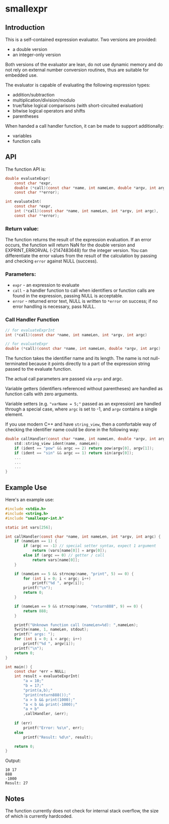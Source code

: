 # smallexpr

## Introduction

This is a self-contained expression evaluator. Two versions are provided:
 - a double version
 - an integer-only version
 
Both versions of the evaluator are lean, do not use dynamic memory and do not rely on external number conversion routines, thus are suitable for embedded use.

The evaluator is capable of evaluating the following expression types:
 - addition/subtraction
 - multiplication/division/modulo
 - true/false logical comparisons (with short-circuited evaluation)
 - bitwise logical operators and shifts
 - parentheses

When handed a call handler function, it can be made to support additionally: 
 - variables
 - function calls


## API

The function API is:

```C
double evaluateExpr(
    const char *expr,
    double (*call)(const char *name, int nameLen, double *argv, int argc),
    const char **error);

int evaluateInt(
    const char *expr,
    int (*call)(const char *name, int nameLen, int *argv, int argc),
    const char **error);
```

### Return value:

The function returns the result of the expression evaluation. If an error occurs, the function will return NaN for the double version and EXPRINT_ERRORVAL (-2147483648) for the integer version. You can differentiate the error values from the result of the calculation by passing and checking `error` against NULL (success).

### Parameters:
 - `expr` - an expression to evaluate
 - `call` - a handler function to call when identifiers or function calls are found in the expression, passing NULL is acceptable.
 - `error` - returned error text, NULL is written to `*error` on success; if no error handling is necessary, pass NULL.

### Call Handler Function

```C
// for evaluateExprInt
int (*call)(const char *name, int nameLen, int *argv, int argc)

// for evaluateExpr
double (*call)(const char *name, int nameLen, double *argv, int argc)
```

The function takes the identifier name and its length. The name is not null-terminated because it points directly to a part of the expression string passed to the evaluate function.

The actual call parameters are passed via `argv` and argc.

Variable getters (identifiers referenced without parentheses) are handled as function calls with zero arguments.

Variable setters (e.g. `"varName = 5;"` passed as an expression) are handled through a special case, where `argc` is set to -1, and `argv` contains a single element.

If you use modern C++ and have `string_view`, then a comfortable way of checking the identifier name could be done in the following way:

```C
double callHandler(const char *name, int nameLen, double *argv, int argc) {
    std::string_view ident(name, nameLen);
    if (ident == "pow" && argc == 2) return pow(argv[0], argv[1]);
    if (ident == "sin" && argc == 1) return sin(argv[0]);
    ...
    ...
    ...
}
```

## Example Use
Here's an example use:

```C
#include <stdio.h>
#include <string.h>
#include "smallexpr-int.h"

static int vars[256];

int callHandler(const char *name, int nameLen, int *argv, int argc) {    
    if (nameLen == 1) {
        if (argc == -1) // special setter syntax, expect 1 argument
            return (vars[name[0]] = argv[0]);
        else if (argc == 0) // getter / call
            return vars[name[0]];
    }

    if (nameLen == 5 && strncmp(name, "print", 5) == 0) {
        for (int i = 0; i < argc; i++)
            printf("%d ", argv[i]);
        printf("\n");
        return 0;
    }

    if (nameLen == 9 && strncmp(name, "return888", 9) == 0) {
        return 888;
    }

    printf("Unknown function call (nameLen=%d): ",nameLen);
    fwrite(name, 1, nameLen, stdout);
    printf(" args: ");
    for (int i = 0; i < argc; i++)
        printf("%d ", argv[i]);
    printf("\n");
    return 0;
}

int main() {
    const char *err = NULL;
    int result = evaluateExprInt(
        "a = 10;"
        "b = 17;"
        "print(a,b);"
        "print(return888());"
        "a > b && print(1000);"
        "a < b && print(-1000);"
        "a + b"
        ,callHandler, &err);
    
    if (err)
        printf("Error: %s\n", err);
    else
        printf("Result: %d\n", result);

    return 0;
}
```

Output:
```
10 17 
888 
-1000 
Result: 27
```

## Notes

The function currently does not check for internal stack overflow, the size of which is currently hardcoded.
